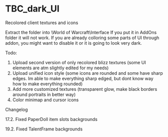 # TBC_dark_UI
Recolored client textures and icons

Extract the folder into \World of Warcraft\Interface
If you put it in AddOns folder it will not work. If you are already colloring some
parts of UI through addon, you might want to disable it or it is going to look very dark.


Todo:
1. Upload second version of only recolored blizz textures (some UI elements are atm slightly edited for my needs)
2. Upload unified icon style (some icons are rounded and some have sharp edges. Im able to make everything sharp edged, but dont know way how to make everything rounded)
3. Add more customized textures (transparent glow, make black borders around portraits in better way)
4. Color minimap and cursor icons

Changelog

17.2. Fixed PaperDoll item slots backgrounds

19.2. Fixed TalentFrame backgrounds
